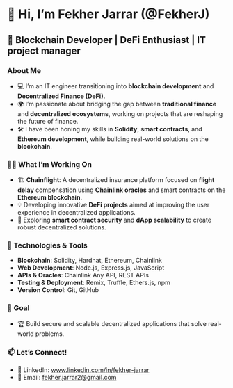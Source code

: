 
# 👋 Hi, I’m Fekher Jarrar (@FekherJ)

## 🚀 Blockchain Developer | DeFi Enthusiast | IT project manager


### About Me

- 💻 I’m an IT engineer transitioning into **blockchain development** and **Decentralized Finance (DeFi)**.
- 🌍 I’m passionate about bridging the gap between **traditional finance** and **decentralized ecosystems**, working on projects that are reshaping the future of finance.
- 🛠 I have been honing my skills in **Solidity**, **smart contracts**, and **Ethereum development**, while building real-world solutions on the **blockchain**.


### 🧑‍💻 What I’m Working On

- 🏗 **Chainflight**: A decentralized insurance platform focused on **flight delay** compensation using **Chainlink oracles** and smart contracts on the **Ethereum blockchain**.
- 💡 Developing innovative **DeFi projects** aimed at improving the user experience in decentralized applications.
- 🔗 Exploring **smart contract security** and **dApp scalability** to create robust decentralized solutions.

  
### 🔧 Technologies & Tools

- **Blockchain**: Solidity, Hardhat, Ethereum, Chainlink
- **Web Development**: Node.js, Express.js, JavaScript
- **APIs & Oracles**: Chainlink Any API, REST APIs
- **Testing & Deployment**: Remix, Truffle, Ethers.js, npm
- **Version Control**: Git, GitHub


### 🎯 Goal

- 🏆 Build secure and scalable decentralized applications that solve real-world problems.


### 📫 Let’s Connect!

- 💼 LinkedIn: www.linkedin.com/in/fekher-jarrar
- 📧 Email: fekher.jarrar2@gmail.com
